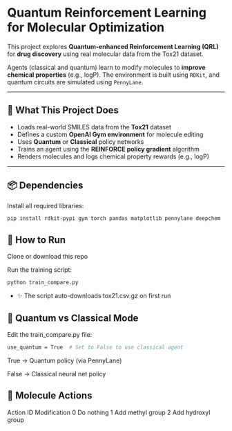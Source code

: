 # Quantum Reinforcement Learning for Molecular Optimization

This project explores **Quantum-enhanced Reinforcement Learning (QRL)** for **drug discovery** using real molecular data from the Tox21 dataset.

Agents (classical and quantum) learn to modify molecules to **improve chemical properties** (e.g., logP). The environment is built using `RDKit`, and quantum circuits are simulated using `PennyLane`.

---

## 🔬 What This Project Does

- Loads real-world SMILES data from the **Tox21** dataset
- Defines a custom **OpenAI Gym environment** for molecule editing
- Uses **Quantum** or **Classical** policy networks
- Trains an agent using the **REINFORCE policy gradient** algorithm
- Renders molecules and logs chemical property rewards (e.g., logP)

---

## 📦 Dependencies

Install all required libraries:

```bash
pip install rdkit-pypi gym torch pandas matplotlib pennylane deepchem
```
## 🚀 How to Run
Clone or download this repo

Run the training script:

```bash
python train_compare.py
```
- ✨ The script auto-downloads tox21.csv.gz on first run

## 🧠 Quantum vs Classical Mode

Edit the train_compare.py file:
```bash
use_quantum = True  # Set to False to use classical agent
```
True → Quantum policy (via PennyLane)

False → Classical neural net policy

## 🧪 Molecule Actions

Action ID	Modification
0	        Do nothing
1	        Add methyl group
2	        Add hydroxyl group